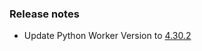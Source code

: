 ### Release notes

<!-- Please add your release notes in the following format:
- My change description (#PR)
-->
- Update Python Worker Version to [4.30.2](https://github.com/Azure/azure-functions-python-worker/releases/tag/4.30.2)

